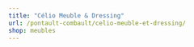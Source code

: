 ```yaml
---
title: "Célio Meuble & Dressing"
url: /pontault-combault/celio-meuble-et-dressing/
shop: meubles
---
```

